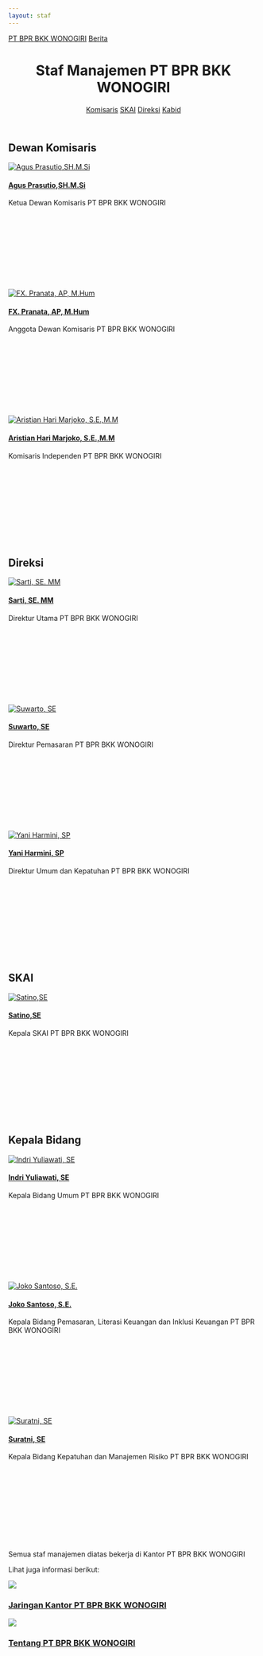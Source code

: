 ```yaml
---
layout: staf
---
```


<div class="container">
<!-- Top Navigation -->
	<div class="bprbkk-top clearfix">
		<a class="bprbkk-icon" href="/"><span>PT BPR BKK WONOGIRI</span></a>
		<span class="right"><a class="bprbkk-icon" href="/news"><span>Berita</span></a></span>
	</div>
<div class="content">
	<header class="bprbkk-header">
		<h1>Staf Manajemen <span>PT BPR BKK WONOGIRI</span></h1>
		<nav class="bprbkk-staff">
			<a href="#dewan-pengawas">Komisaris</a>
			<a href="#skai">SKAI</a>
			<a href="#direksi">Direksi</a>
			<a href="#kepala-bidang">Kabid</a>
		</nav>
	</header>
	<div class="dummy dummy-avatar" id="dewan-pengawas">
	<h2>Dewan Komisaris</h2>
		<div class="tooltip tooltip-effect-1">
		<a href="#"><img src="/images/managemen/Aguspras.jpg" alt="Agus Prasutio,SH.M.Si"/><h4>Agus Prasutio,SH.M.Si</h4></a>
		<span class="tooltip-content"> Ketua Dewan Komisaris PT BPR BKK WONOGIRI</span>
			<div class="tooltip-shape">
				<svg height="165px" width="220px">
				<use xlink:href="#managemen" class="bprbkk-1" />
				</svg>
			</div>
		</div>
		<div class="tooltip tooltip-effect-2">
		<a href="#"><img src="/images/managemen/Pranata.jpg" alt="FX. Pranata, AP, M.Hum"/><h4>FX. Pranata, AP, M.Hum</h4></a>
		<span class="tooltip-content">Anggota Dewan Komisaris PT BPR BKK WONOGIRI</span>
			<div class="tooltip-shape">
				<svg height="165px" width="220px">
				<use xlink:href="#managemen-2" class="bprbkk-1" />
				</svg>
			</div>
			</div>
		<div class="tooltip tooltip-effect-2">
		<a href="#"><img src="/images/managemen/arisdekom.jpg" alt="Aristian Hari Marjoko, S.E.,M.M"/><h4>Aristian Hari Marjoko, S.E.,M.M</h4></a>
		<span class="tooltip-content">Komisaris Independen PT BPR BKK WONOGIRI</span>
			<div class="tooltip-shape">
				<svg height="165px" width="220px">
				<use xlink:href="#managemen-2" class="bprbkk-1" />
				</svg>
			</div>
		</div>
	</div>
	<div class="dummy dummy-avatar" id="direksi">
	<h2>Direksi</h2>
		<div class="tooltip tooltip-effect-1">
		<a href="#"><img src="/images/managemen/sarti.jpg" alt="Sarti, SE. MM"/><h4>Sarti, SE. MM</h4></a>
		<span class="tooltip-content">Direktur Utama PT BPR BKK WONOGIRI</span>
			<div class="tooltip-shape">
				<svg height="165px" width="220px">
				<use xlink:href="#managemen" class="bprbkk-1" />
				</svg>
			</div>
		</div>
		<div class="tooltip tooltip-effect-2">
		<a href="#"><img src="/images/managemen/suwarto.jpg" alt="Suwarto, SE"/><h4>Suwarto, SE</h4></a>
		<span class="tooltip-content">Direktur Pemasaran PT BPR BKK WONOGIRI</span>
			<div class="tooltip-shape">
				<svg height="165px" width="220px">
				<use xlink:href="#managemen-2" class="bprbkk-1" />
				</svg>
			</div>
		</div>
		<div class="tooltip tooltip-effect-2">
		<a href="#"><img src="/images/managemen/Yani.jpg" alt="Yani Harmini, SP"/><h4>Yani Harmini, SP</h4></a>
		<span class="tooltip-content">Direktur Umum dan Kepatuhan PT BPR BKK WONOGIRI</span>
			<div class="tooltip-shape">
				<svg height="165px" width="220px">
				<use xlink:href="#managemen-2" class="bprbkk-1" />
				</svg>
			</div>
		</div>
	</div>
	<div class="dummy dummy-avatar" id="skai">
	<h2>SKAI</h2>
		<div class="tooltip tooltip-effect-2">
		<a href="#"><img src="/images/managemen/Satino.JPG" alt="Satino,SE"/><h4>Satino,SE</h4></a>
		<span class="tooltip-content">Kepala SKAI PT BPR BKK WONOGIRI</span>
			<div class="tooltip-shape">
				<svg height="165px" width="220px">
				<use xlink:href="#managemen-2" class="bprbkk-1" />
				</svg>
			</div>
		</div>
	</div>
	<div class="dummy dummy-avatar" id="kepala-bidang">
	<h2>Kepala Bidang</h2>
		<div class="tooltip tooltip-effect-1">
			<a href="#"><img src="/images/managemen/indriyuliawati.jpg" alt="Indri Yuliawati, SE"/><h4>Indri Yuliawati, SE</h4></a>
			<span class="tooltip-content">Kepala Bidang Umum PT BPR BKK WONOGIRI</span>
			<div class="tooltip-shape">
				<svg height="165px" width="220px">
				<use xlink:href="#managemen" class="bprbkk-1" />
				</svg>
			</div>
		</div>
		<div class="tooltip tooltip-effect-2">
			<a href="#"><img src="/images/managemen/jokosan.jpg" alt="Joko Santoso, S.E."/><h4>Joko Santoso, S.E.</h4></a>
			<span class="tooltip-content">Kepala Bidang Pemasaran, Literasi Keuangan dan Inklusi Keuangan PT BPR BKK WONOGIRI</span>
			<div class="tooltip-shape">
				<svg height="165px" width="220px">
				<use xlink:href="#managemen-2" class="bprbkk-1" />
				</svg>
			</div>
		</div>
		<div class="tooltip tooltip-effect-3">
			<a href="#"><img src="/images/managemen/suratni.jpg" alt="Suratni, SE"/><h4>Suratni, SE</h4></a>
			<span class="tooltip-content">Kepala Bidang Kepatuhan dan Manajemen Risiko PT BPR BKK WONOGIRI</span>
			<div class="tooltip-shape">
				<svg height="165px" width="220px">
				<use xlink:href="#managemen-2" class="bprbkk-1" />
				</svg>
			</div>
		</div>
	</div>
	<p class="info">Semua staf manajemen diatas bekerja di Kantor PT BPR BKK WONOGIRI</p>
	<section class="related">
		<p>Lihat juga informasi berikut:</p>
			<a href="/about/kantor">
				<img src="/images/jaringan_kantor_300x142.jpg" />
				<h3>Jaringan Kantor PT BPR BKK WONOGIRI</h3>
			</a>
			<a href="/about">
				<img src="/images/bprbkk_300x142.jpg" />
				<h3>Tentang PT BPR BKK WONOGIRI</h3>
			</a>
	</section>
</div><!-- /content -->
</div><!-- /container -->

